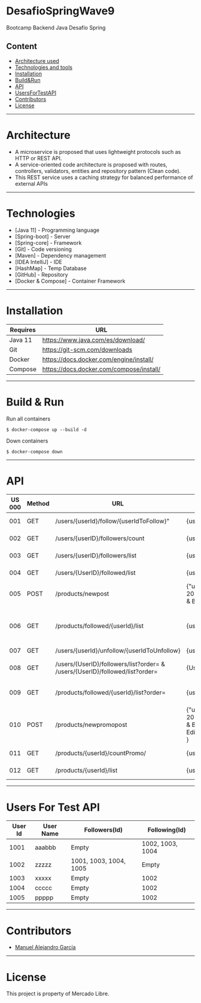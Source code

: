 # DesafioSpringWave9

Bootcamp Backend Java Desafío Spring



## Content

- [Architecture used](#Architecture)
- [Technologies and tools](#Technologies)
- [Installation](#Installation)
- [Build&Run](#Build&Run) 
- [API](#API)
- [UsersForTestAPI](#UsersForTestAPI)
- [Contributors](#Contributors)
- [License](#License)
----

# Architecture

- A microservice is proposed that uses lightweight protocols such as HTTP or REST API.
- A service-oriented code architecture is proposed with routes, controllers, validators, entities and repository pattern (Clean code).
- This REST service uses a caching strategy for balanced performance of external APIs
----

# Technologies

* [Java 11] - Programming language
* [Spring-boot] - Server
* [Spring-core] - Framework
* [Git] - Code versioning
* [Maven] - Dependency management
* [IDEA IntelliJ] - IDE
* [HashMap] - Temp Database
* [GitHub] - Repository
* [Docker & Compose] - Container Framework

-------

# Installation


| Requires | URL |
| ------ | ------ |
| Java 11 | https://www.java.com/es/download/ |
| Git | https://git-scm.com/downloads |
| Docker | https://docs.docker.com/engine/install/ |
| Compose | https://docs.docker.com/compose/install/ |

------

# Build & Run

Run all containers
```
$ docker-compose up --build -d
```

Down containers
```
$ docker-compose down
```

-----

# API

| US 000 | Method | URL | VARIABLES | DESCRIPTION | 
| ------ | ------ | --- | ------ | --------- |
| 001 | GET | /users/{userId}/follow/{userIdToFollow}" | {userId}(int) identification user. {userIdToFollow}(int) identification user to follow | follow a other user |
| 002 | GET | /users/{userID}/followers/count | {userID}(int) indentification user | Get Followers Users Count |
| 003 | GET |/users/{userID}/followers/list | {userID}(int) indentification user | Get Followers User List |
| 004 | GET | /users/{UserID}/followed/list | {userID}(int) indentification user | User Following List |
| 005 | POST | /products/newpost | {"userId":1001,"userName":"Usuario1","posts":[{"userId":1001,"id_post":18,"date":"11-07-2021","detail":{"product_id":1,"productName":"Silla Gamer","type":"Gamer","brand":"Racer","color":"Red & Black","notes":"Special Edition"},"category":100,"price":1500.5,"hasPromo":true,"discount":0.25}]} | Create New Post |
| 006 | GET | /products/followed/{userId}/list| {userId}(int) identification user | Get Resent(14 days a go) Products User List |
| 007 | GET | /users/{userId}/unfollow/{userIdToUnfollow} | {userId}(int) identification user. {userIdToFollow}(int) identification user to unfollow | Unfollow |
| 008 | GET | /users/{UserID}/followers/list?order= & /users/{UserID}/followed/list?order= | {UserID}(int) identification user, {order}(String) sorted method | Sort User Followers & Followed |
| 009 | GET | /products/followed/{userId}/list?order= | {userId}(int) identification user, {order}(String) sorted method | Sort User Products by Date |
| 010 | POST | /products/newpromopost | {"userId":1001,"userName":"Usuario1","posts":[{"userId":1001,"id_post":18,"date":"11-07-2021","detail":{"product_id":1,"productName":"Silla Gamer","type":"Gamer","brand":"Racer","color":"Red & Black","notes":"Special Edition"},"category":100,"price":1500.5,"hasPromo":true,"discount":0.25,"hasPromo":true,"discount":0.25 } | Create New Promo Post |
| 011 | GET | /products/{userId}/countPromo/ | {userId}(int) identification user | promo post count by user |
| 012 | GET | /products/{userId}/list | {userId}(int) identification user | promo post list by user |

----- 

# Users For Test API 

| User Id | User Name | Followers(Id) | Following(Id) | 
| ------- | --------- | --------- | --------- |
| 1001 | aaabbb | Empty | 1002, 1003, 1004 |
| 1002 | zzzzz | 1001, 1003, 1004, 1005 | Empty |
| 1003 | xxxxx | Empty | 1002 |  
| 1004 | ccccc | Empty | 1002 |
| 1005 | ppppp | Empty | 1002 |

-----

# Contributors
- [Manuel Alejandro García](https://github.com/ManuGarciaMeli)

-----

# License
This project is property of Mercado Libre.